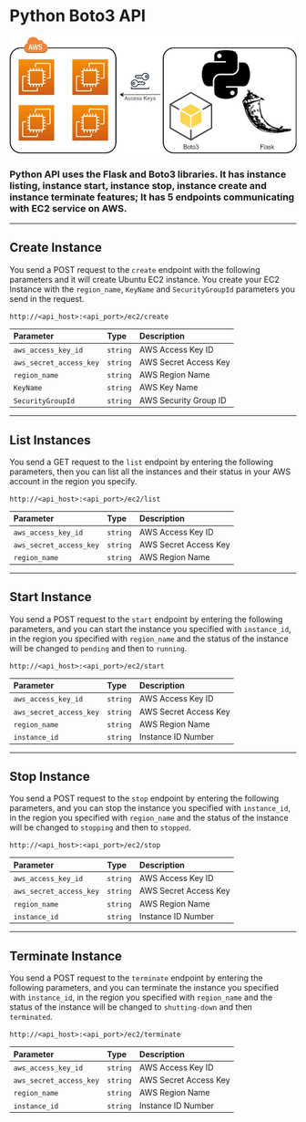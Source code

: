 # Python Boto3 API

![api](./readme/boto3.jpg)

### Python API uses the Flask and Boto3 libraries. It has instance listing, instance start, instance stop, instance create and instance terminate features; It has 5 endpoints communicating with EC2 service on AWS.

---

## Create Instance

You send a POST request to the `create` endpoint with the following parameters and it will create Ubuntu EC2 instance. You create your EC2 Instance with the `region_name`, `KeyName` and `SecurityGroupId` parameters you send in the request.

```
http://<api_host>:<api_port>/ec2/create
```

| Parameter               | Type     | Description           |
| :---------------------- | :------- | :-------------------- |
| `aws_access_key_id`     | `string` | AWS Access Key ID     |
| `aws_secret_access_key` | `string` | AWS Secret Access Key |
| `region_name`           | `string` | AWS Region Name       |
| `KeyName`               | `string` | AWS Key Name          |
| `SecurityGroupId`       | `string` | AWS Security Group ID |

---

## List Instances

You send a GET request to the `list` endpoint by entering the following parameters, then you can list all the instances and their status in your AWS account in the region you specify.

```
http://<api_host>:<api_port>/ec2/list
```

| Parameter               | Type     | Description           |
| :---------------------- | :------- | :-------------------- |
| `aws_access_key_id`     | `string` | AWS Access Key ID     |
| `aws_secret_access_key` | `string` | AWS Secret Access Key |
| `region_name`           | `string` | AWS Region Name       |

---

## Start Instance

You send a POST request to the `start` endpoint by entering the following parameters, and you can start the instance you specified with `instance_id`, in the region you specified with `region_name` and the status of the instance will be changed to `pending` and then to `running`.

```
http://<api_host>:<api_port>/ec2/start
```

| Parameter               | Type     | Description           |
| :---------------------- | :------- | :-------------------- |
| `aws_access_key_id`     | `string` | AWS Access Key ID     |
| `aws_secret_access_key` | `string` | AWS Secret Access Key |
| `region_name`           | `string` | AWS Region Name       |
| `instance_id`           | `string` | Instance ID Number    |

---

## Stop Instance

You send a POST request to the `stop` endpoint by entering the following parameters, and you can stop the instance you specified with `instance_id`, in the region you specified with `region_name` and the status of the instance will be changed to `stopping` and then to `stopped`.

```
http://<api_host>:<api_port>/ec2/stop
```

| Parameter               | Type     | Description           |
| :---------------------- | :------- | :-------------------- |
| `aws_access_key_id`     | `string` | AWS Access Key ID     |
| `aws_secret_access_key` | `string` | AWS Secret Access Key |
| `region_name`           | `string` | AWS Region Name       |
| `instance_id`           | `string` | Instance ID Number    |

---

## Terminate Instance

You send a POST request to the `terminate` endpoint by entering the following parameters, and you can terminate the instance you specified with `instance_id`, in the region you specified with `region_name` and the status of the instance will be changed to `shutting-down` and then `terminated`.

```
http://<api_host>:<api_port>/ec2/terminate
```

| Parameter               | Type     | Description           |
| :---------------------- | :------- | :-------------------- |
| `aws_access_key_id`     | `string` | AWS Access Key ID     |
| `aws_secret_access_key` | `string` | AWS Secret Access Key |
| `region_name`           | `string` | AWS Region Name       |
| `instance_id`           | `string` | Instance ID Number    |
